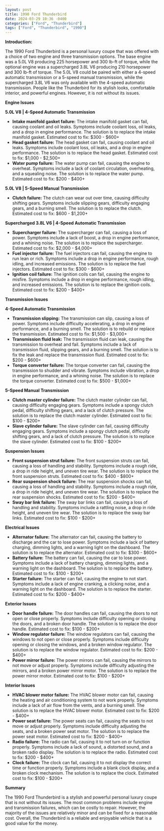 ```yaml
---
layout: post
title: 1990 Ford Thunderbird
date: 2024-03-29 10:36 -0400
categories: ["Ford", "Thunderbird"]
tags: ["Ford", "Thunderbird", "1990"]
---
```

**Introduction:**

The 1990 Ford Thunderbird is a personal luxury coupe that was offered with a choice of two engine and three transmission options. The base engine was a 5.0L V8 producing 225 horsepower and 300 lb-ft of torque, while the optional engine was a supercharged 3.8L V6 producing 210 horsepower and 300 lb-ft of torque. The 5.0L V8 could be paired with either a 4-speed automatic transmission or a 5-speed manual transmission, while the supercharged 3.8L V6 was only available with the 4-speed automatic transmission. People like the Thunderbird for its stylish looks, comfortable interior, and powerful engines. However, it is not without its issues.

**Engine Issues**

**5.0L V8 | 4-Speed Automatic Transmission**

* **Intake manifold gasket failure:** The intake manifold gasket can fail, causing coolant and oil leaks. Symptoms include coolant loss, oil leaks, and a drop in engine performance. The solution is to replace the intake manifold gasket. Estimated cost to fix: $300 - $600+
* **Head gasket failure:** The head gasket can fail, causing coolant and oil leaks. Symptoms include coolant loss, oil leaks, and a drop in engine performance. The solution is to replace the head gasket. Estimated cost to fix: $1,000 - $2,500+
* **Water pump failure:** The water pump can fail, causing the engine to overheat. Symptoms include a lack of coolant circulation, overheating, and a squealing noise. The solution is to replace the water pump. Estimated cost to fix: $200 - $400+

**5.0L V8 | 5-Speed Manual Transmission**

* **Clutch failure:** The clutch can wear out over time, causing difficulty shifting gears. Symptoms include slipping gears, difficulty engaging gears, and a burning smell. The solution is to replace the clutch. Estimated cost to fix: $600 - $1,200+

**Supercharged 3.8L V6 | 4-Speed Automatic Transmission**

* **Supercharger failure:** The supercharger can fail, causing a loss of power. Symptoms include a lack of boost, a drop in engine performance, and a whining noise. The solution is to replace the supercharger. Estimated cost to fix: $2,000 - $4,000+
* **Fuel injector failure:** The fuel injectors can fail, causing the engine to run lean or rich. Symptoms include a drop in engine performance, rough idling, and increased emissions. The solution is to replace the fuel injectors. Estimated cost to fix: $300 - $600+
* **Ignition coil failure:** The ignition coils can fail, causing the engine to misfire. Symptoms include a drop in engine performance, rough idling, and increased emissions. The solution is to replace the ignition coils. Estimated cost to fix: $200 - $400+

**Transmission Issues**

**4-Speed Automatic Transmission**

* **Transmission slipping:** The transmission can slip, causing a loss of power. Symptoms include difficulty accelerating, a drop in engine performance, and a burning smell. The solution is to rebuild or replace the transmission. Estimated cost to fix: $1,500 - $3,000+
* **Transmission fluid leak:** The transmission fluid can leak, causing the transmission to overheat and fail. Symptoms include a lack of transmission fluid, slipping gears, and a burning smell. The solution is to fix the leak and replace the transmission fluid. Estimated cost to fix: $200 - $600+
* **Torque converter failure:** The torque converter can fail, causing the transmission to shudder and vibrate. Symptoms include vibration, a drop in engine performance, and a whining noise. The solution is to replace the torque converter. Estimated cost to fix: $500 - $1,000+

**5-Speed Manual Transmission**

* **Clutch master cylinder failure:** The clutch master cylinder can fail, causing difficulty engaging gears. Symptoms include a spongy clutch pedal, difficulty shifting gears, and a lack of clutch pressure. The solution is to replace the clutch master cylinder. Estimated cost to fix: $100 - $200+
* **Slave cylinder failure:** The slave cylinder can fail, causing difficulty engaging gears. Symptoms include a spongy clutch pedal, difficulty shifting gears, and a lack of clutch pressure. The solution is to replace the slave cylinder. Estimated cost to fix: $100 - $200+

**Suspension Issues**

* **Front suspension strut failure:** The front suspension struts can fail, causing a loss of handling and stability. Symptoms include a rough ride, a drop in ride height, and uneven tire wear. The solution is to replace the front suspension struts. Estimated cost to fix: $400 - $800+
* **Rear suspension shock failure:** The rear suspension shocks can fail, causing a loss of handling and stability. Symptoms include a rough ride, a drop in ride height, and uneven tire wear. The solution is to replace the rear suspension shocks. Estimated cost to fix: $200 - $400+
* **Sway bar link failure:** The sway bar links can fail, causing a loss of handling and stability. Symptoms include a rattling noise, a drop in ride height, and uneven tire wear. The solution is to replace the sway bar links. Estimated cost to fix: $100 - $200+

**Electrical Issues**

* **Alternator failure:** The alternator can fail, causing the battery to discharge and the car to lose power. Symptoms include a lack of battery charging, dimming lights, and a warning light on the dashboard. The solution is to replace the alternator. Estimated cost to fix: $300 - $600+
* **Battery failure:** The battery can fail, causing the car to lose power. Symptoms include a lack of battery charging, dimming lights, and a warning light on the dashboard. The solution is to replace the battery. Estimated cost to fix: $100 - $200+
* **Starter failure:** The starter can fail, causing the engine to not start. Symptoms include a lack of engine cranking, a clicking noise, and a warning light on the dashboard. The solution is to replace the starter. Estimated cost to fix: $200 - $400+

**Exterior Issues**

* **Door handle failure:** The door handles can fail, causing the doors to not open or close properly. Symptoms include difficulty opening or closing the doors, and a broken door handle. The solution is to replace the door handle. Estimated cost to fix: $100 - $200+
* **Window regulator failure:** The window regulators can fail, causing the windows to not open or close properly. Symptoms include difficulty opening or closing the windows, and a broken window regulator. The solution is to replace the window regulator. Estimated cost to fix: $200 - $400+
* **Power mirror failure:** The power mirrors can fail, causing the mirrors to not move or adjust properly. Symptoms include difficulty adjusting the mirrors, and a broken power mirror motor. The solution is to replace the power mirror motor. Estimated cost to fix: $100 - $200+

**Interior Issues**

* **HVAC blower motor failure:** The HVAC blower motor can fail, causing the heating and air conditioning system to not work properly. Symptoms include a lack of air flow from the vents, and a burning smell. The solution is to replace the HVAC blower motor. Estimated cost to fix: $200 - $400+
* **Power seat failure:** The power seats can fail, causing the seats to not move or adjust properly. Symptoms include difficulty adjusting the seats, and a broken power seat motor. The solution is to replace the power seat motor. Estimated cost to fix: $200 - $400+
* **Radio failure:** The radio can fail, causing it to not turn on or function properly. Symptoms include a lack of sound, a distorted sound, and a broken radio display. The solution is to replace the radio. Estimated cost to fix: $200 - $400+
* **Clock failure:** The clock can fail, causing it to not display the correct time or function properly. Symptoms include a blank clock display, and a broken clock mechanism. The solution is to replace the clock. Estimated cost to fix: $100 - $200+

**Summary**

The 1990 Ford Thunderbird is a stylish and powerful personal luxury coupe that is not without its issues. The most common problems include engine and transmission failures, which can be costly to repair. However, the majority of the issues are relatively minor and can be fixed for a reasonable cost. Overall, the Thunderbird is a reliable and enjoyable vehicle that is a good value for the money.
